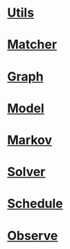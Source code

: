 # [Utils](utils/toc.md)
# [Matcher](matcher/toc.md)
# [Graph](graph/toc.md)
# [Model](model/toc.md)
# [Markov](markov/toc.md)
# [Solver](solver/toc.md)
# [Schedule](schedule/toc.md)
# [Observe](observe/toc.md)
